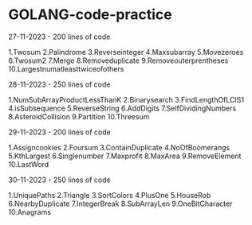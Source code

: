# GOLANG-code-practice

27-11-2023 - 200 lines of code

1.Twosum
2.Palindrome
3.Reverseinteger
4.Maxsubarray
5.Movezeroes
6.Twosum2
7.Merge
8.Removeduplicate
9.Removeouterprentheses
10.Largestnumatleasttwiceofothers

28-11-2023 - 250 lines of code

1.NumSubArrayProductLessThanK
2.Binarysearch
3.FindLengthOfLCIS1
4.isSubsequence
5.ReverseString
6.AddDigits
7.SelfDividingNumbers
8.AsteroidCollision
9.Partition
10.Threesum

29-11-2023 - 200 lines of code

1.Assigncookies
2.Foursum
3.ContainDuplicate
4.NoOfBoomerangs
5.KthLargest
6.Singlenumber
7.Maxprofit
8.MaxArea
9.RemoveElement
10.LastWord

30-11-2023 - 250 lines of code

1.UniquePaths
2.Triangle
3.SortColors
4.PlusOne
5.HouseRob
6.NearbyDuplicate
7.IntegerBreak
8.SubArrayLen
9.OneBitCharacter
10.Anagrams





